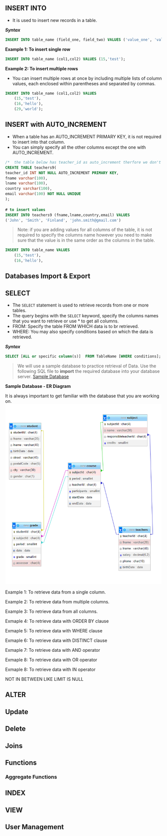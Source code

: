 ## INSERT INTO
- It is used to insert new records in a table. 

***Syntax***
```sql
INSERT INTO table_name (field_one, field_two) VALUES ('value_one', 'value_two');

```
**Example 1: To insert single row**
```sql
INSERT INTO table_name (col1,col2) VALUES (15,'test');
```

**Example 2: To insert multiple rows**

- You can insert multiple rows at once by including multiple lists of column values, each enclosed within parentheses and separated by 
commas.
```sql
INSERT INTO table_name (col1,col2) VALUES 
    (15,'test'),
    (16,'hello'),
    (29,'world');
```

## INSERT with AUTO_INCREMENT
- When a table has an AUTO_INCREMENT PRIMARY KEY, it is not required to insert into that column. 
- You can simply specify all the other columns except the one with AUTO_INCREMENT. 

```sql
/*  the table below has teacher_id as auto_increment therfore we don't need to mention the column name nor the value for teacher_id column */
CREATE TABLE teachers9( 
teacher_id INT NOT NULL AUTO_INCREMENT PRIMARY KEY,
fname varchar(100),
lname varchar(100),
country varchar(100),
email varchar(100) NOT NULL UNIQUE
);

# to insert values 
INSERT INTO teachers9 (fname,lname,country,email) VALUES
('John', 'Smith', 'Finland', 'john.smith@gmail.com')
```

>Note: if you are adding values for all columns of the table, it is not required to specify the columns name however you need to make sure that the value is in the same order as the columns in the table. 

```sql
INSERT INTO table_name VALUES 
    (15,'test'),
    (16,'hello'),
```

## Databases Import & Export

## SELECT 
- The `SELECT` statement is used to retrieve records from one or more tables.
- The query begins with the `SELECT` keyword, specify the columns names that you want to retrieve or use * to get all columns. 
- FROM: Specify the table FROM WHICH data is to br retrieved.
- WHERE: You may also specify conditions based on which the data is retrieved. 

***Syntax***
```sql
SELECT [ALL or specific column(s)]  FROM TableName [WHERE conditions];
```
> We will use a sample database to practice retrieval of Data. Use the following SQL file to **import** the required database into your database server. 
[Sample Database](/sampleDb.sql)

**Sample Database - ER Diagram** 

It is always important to get familiar with the database that you are working on. 
![Sample Database Diagram](/assets/images/dmodel.png)

Example 1: To retrieve data from a single column.



Example 2: To retrieve data from multiple columns.

Example 3: To retrieve data from all columns.

Exmaple 4: To retrieve data with ORDER BY clause

Exmaple 5: To retrieve data with WHERE clause

Exmaple 6: To retrieve data with DISTINCT clause

Exmaple 7: To retrieve data with AND operator

Exmaple 8: To retrieve data with OR operator

Exmaple 8: To retrieve data with IN operator

NOT IN 
BETWEEN 
LIKE
LIMIT
IS NULL


## ALTER 



## Update 

## Delete 

## Joins 

## Functions

### Aggregate Functions

## INDEX

## VIEW

## User Management

